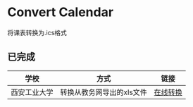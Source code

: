 # Convert Calendar
将课表转换为.ics格式

## 已完成
学校 | 方式 | 链接
-|-|-
西安工业大学 | 转换从教务网导出的xls文件 | [在线转换](xatu) |
